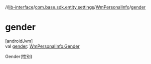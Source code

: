 //[lib-interface](../../../index.md)/[com.base.sdk.entity.settings](../index.md)/[WmPersonalInfo](index.md)/[gender](gender.md)

# gender

[androidJvm]\
val [gender](gender.md): [WmPersonalInfo.Gender](-gender/index.md)

Gender(性别)
